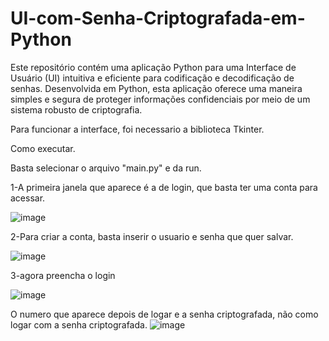 # UI-com-Senha-Criptografada-em-Python
Este repositório contém uma aplicação Python para uma Interface de Usuário (UI) intuitiva e eficiente para codificação e decodificação de senhas. Desenvolvida em Python, esta aplicação oferece uma maneira simples e segura de proteger informações confidenciais por meio de um sistema robusto de criptografia.


Para funcionar a interface, foi necessario a biblioteca Tkinter.

Como executar.

Basta selecionar o arquivo "main.py" e da run.

1-A primeira janela que aparece é a de login, que basta ter uma conta
para acessar.

![image](https://github.com/elvys-cesar/UI-com-Senha-Criptografada-em-Python/assets/70537748/4253fa3c-8b03-46b6-aab4-9e2cebaf3d53)

2-Para criar a conta, basta inserir o usuario e senha que quer salvar.

![image](https://github.com/elvys-cesar/UI-com-Senha-Criptografada-em-Python/assets/70537748/650b727d-36eb-463c-baf3-7fa76c16e265)

3-agora preencha o login

![image](https://github.com/elvys-cesar/UI-com-Senha-Criptografada-em-Python/assets/70537748/7793a642-85ea-4f0b-90fd-b6d8a8efad7b)

O numero que aparece depois de logar e a senha criptografada, não como logar com a senha criptografada.
![image](https://github.com/elvys-cesar/UI-com-Senha-Criptografada-em-Python/assets/70537748/a42193f6-f012-4e73-a5c7-ac19ca0c7c9d)
